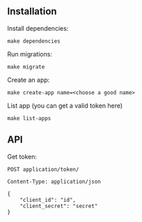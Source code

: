 ## Installation
Install dependencies:
```
make dependencies
```

Run migrations:
```
make migrate
```

Create an app:
```
make create-app name=<choose a good name>
```

List app (you can get a valid token here)
```
make list-apps
```

## API

Get token:
```
POST application/token/

Content-Type: application/json

{
	"client_id": "id",
	"client_secret": "secret"
}

```
